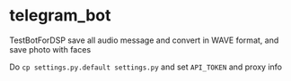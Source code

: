 # telegram_bot
TestBotForDSP save all audio message and convert in WAVE format, and save photo with faces 

Do `cp settings.py.default settings.py` and set `API_TOKEN` and proxy info